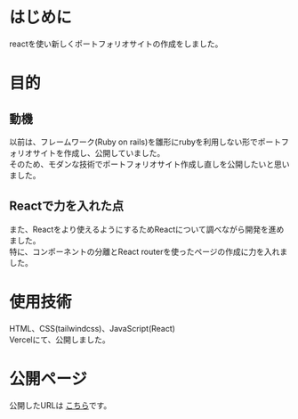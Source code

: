 # はじめに
reactを使い新しくポートフォリオサイトの作成をしました。<br>

# 目的
## 動機
以前は、フレームワーク(Ruby on rails)を雛形にrubyを利用しない形でポートフォリオサイトを作成し、公開していました。<br>
そのため、モダンな技術でポートフォリオサイト作成し直しを公開したいと思いました。<br>
## Reactで力を入れた点
また、Reactをより使えるようにするためReactについて調べながら開発を進めました。<br>
特に、コンポーネントの分離とReact routerを使ったページの作成に力を入れました。
# 使用技術
HTML、CSS(tailwindcss)、JavaScript(React)<br>
Vercelにて、公開しました。
# 公開ページ
公開したURLは
<a href="https://react-portfolio.cat-and-mountain.com/">こちら</a>です。
